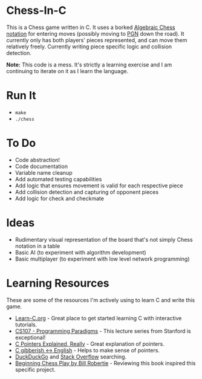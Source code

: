 # Chess-In-C
This is a Chess game written in C. It uses a borked [Algebraic Chess notation](https://en.wikipedia.org/wiki/Algebraic_notation_(chess)) for entering moves (possibly moving to [PGN](https://en.wikipedia.org/wiki/Portable_Game_Notation) down the road). It currently only has both players' pieces represented, and can move them relatively freely. Currently writing piece specific logic and collision detection.

**Note:** This code is a mess. It's strictly a learning exercise and I am continuing to iterate on it as I learn the language.

# Run It

* `make`
* `./chess`

# To Do

* Code abstraction!
* Code documentation
* Variable name cleanup
* Add automated testing capabilities
* Add logic that ensures movement is valid for each respective piece
* Add collision detection and capturing of opponent pieces
* Add logic for check and checkmate

# Ideas

* Rudimentary visual representation of the board that's not simply Chess notation in a table
* Basic AI (to experiment with algorithm development)
* Basic multiplayer (to experiment with low level network programming)

# Learning Resources

These are some of the resources I'm actively using to learn C and write this game.

* [Learn-C.org](http://learn-c.org/) - Great place to get started learning C with interactive tutorials.
* [CS107 - Programming Paradigms](https://see.stanford.edu/Course/CS107) - This lecture series from Stanford is exceptional!
* [C Pointers Explained, Really](http://karwin.blogspot.com/2012/11/c-pointers-explained-really.html) - Great explanation of pointers.
* [C gibberish ↔ English](http://cdecl.org/) - Helps to make sense of pointers.
* [DuckDuckGo](https://duckduckgo.com/) and [Stack Overflow](http://stackoverflow.com/) searching.
* [Beginning Chess Play by Bill Robertie](https://www.goodreads.com/book/show/203395.Beginning_Chess_Play) - Reviewing this book inspired this specific project.
